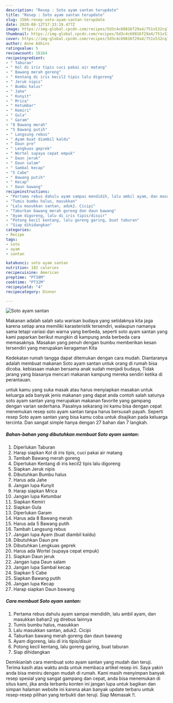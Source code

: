 ```yaml
---
description: "Resep : Soto ayam santan terupdate"
title: "Resep : Soto ayam santan terupdate"
slug: 1566-resep-soto-ayam-santan-terupdate
date: 2020-08-12T17:33:19.477Z
image: https://img-global.cpcdn.com/recipes/5d3c4c69816f29a4/751x532cq70/soto-ayam-santan-foto-resep-utama.jpg
thumbnail: https://img-global.cpcdn.com/recipes/5d3c4c69816f29a4/751x532cq70/soto-ayam-santan-foto-resep-utama.jpg
cover: https://img-global.cpcdn.com/recipes/5d3c4c69816f29a4/751x532cq70/soto-ayam-santan-foto-resep-utama.jpg
author: Anne Adkins
ratingvalue: 5
reviewcount: 16164
recipeingredient:
- " Taburan"
- " Kol di iris tipis cuci pakai air matang"
- " Bawang merah goreng"
- " Kentang di iris kecil2 tipis lalu digoreng"
- " Jeruk nipis"
- " Bumbu halus"
- " Jahe"
- " Kunyit"
- " Mrica"
- " Ketumbar"
- " Kemiri"
- " Gula"
- " Garam"
- "8 Bawang merah"
- "5 Bawang putih"
- " Langsung rebus"
- " Ayam buat diambil kaldu"
- " Daun pre"
- " Lengkuas geprek"
- " Wortel supaya cepat empuk"
- " Daun jeruk"
- " Daun salam"
- " Sambal kecap"
- "5 Cabe"
- " Bawang putih"
- " Kecap"
- " Daun bawang"
recipeinstructions:
- "Pertama rebus dahulu ayam sampai mendidih, lalu ambil ayam, dan masukkan bahan2 yg direbus lainnya"
- "Tumis bumbu halus, masukkan"
- "Lalu masukkan santan, aduk2. Cicipi"
- "Taburkan bawang merah goreng dan daun bawang"
- "Ayam digoreng, lalu di iris tipis/disuir"
- "Potong kecil kentang, lalu goreng garing, buat taburan"
- "Siap dihidangkan"
categories:
- Recipe
tags:
- soto
- ayam
- santan

katakunci: soto ayam santan 
nutrition: 182 calories
recipecuisine: American
preptime: "PT38M"
cooktime: "PT32M"
recipeyield: "4"
recipecategory: Dinner

---
```



![Soto ayam santan](https://img-global.cpcdn.com/recipes/5d3c4c69816f29a4/751x532cq70/soto-ayam-santan-foto-resep-utama.jpg)

Makanan adalah salah satu warisan budaya yang setidaknya kita jaga karena setiap area memiliki karasteristik tersendiri, walaupun namanya sama tetapi variasi dan warna yang berbeda, seperti soto ayam santan yang kami paparkan berikut mungkin di kampung anda berbeda cara memasaknya. Masakan yang penuh dengan bumbu memberikan kesan tersendiri yang merupakan keragaman Kita

Kedekatan rumah tangga dapat ditemukan dengan cara mudah. Diantaranya adalah membuat makanan Soto ayam santan untuk orang di rumah bisa dicoba. kebiasaan makan bersama anak sudah menjadi budaya, Tidak jarang yang biasanya mencari makanan kampung mereka sendiri ketika di perantauan.



untuk kamu yang suka masak atau harus menyiapkan masakan untuk keluarga ada banyak jenis makanan yang dapat anda contoh salah satunya soto ayam santan yang merupakan makanan favorite yang gampang dengan varian sederhana. Pasalnya sekarang ini kamu bisa dengan cepat menemukan resep soto ayam santan tanpa harus bersusah payah.
Seperti resep Soto ayam santan yang bisa kamu coba untuk disajikan pada keluarga tercinta. Dan sangat simple hanya dengan 27 bahan dan 7 langkah.


<!--inarticleads1-->

##### Bahan-bahan yang dibutuhkan membuat Soto ayam santan:

1. Diperlukan  Taburan
1. Harap siapkan  Kol di iris tipis, cuci pakai air matang
1. Tambah  Bawang merah goreng
1. Diperlukan  Kentang di iris kecil2 tipis lalu digoreng
1. Siapkan  Jeruk nipis
1. Dibutuhkan  Bumbu halus
1. Harus ada  Jahe
1. Jangan lupa  Kunyit
1. Harap siapkan  Mrica
1. Jangan lupa  Ketumbar
1. Siapkan  Kemiri
1. Siapkan  Gula
1. Diperlukan  Garam
1. Harus ada 8 Bawang merah
1. Harus ada 5 Bawang putih
1. Tambah  Langsung rebus
1. Jangan lupa  Ayam (buat diambil kaldu)
1. Dibutuhkan  Daun pre
1. Dibutuhkan  Lengkuas geprek
1. Harus ada  Wortel (supaya cepat empuk)
1. Siapkan  Daun jeruk
1. Jangan lupa  Daun salam
1. Jangan lupa  Sambal kecap
1. Siapkan 5 Cabe
1. Siapkan  Bawang putih
1. Jangan lupa  Kecap
1. Harap siapkan  Daun bawang




<!--inarticleads2-->

##### Cara membuat  Soto ayam santan:

1. Pertama rebus dahulu ayam sampai mendidih, lalu ambil ayam, dan masukkan bahan2 yg direbus lainnya
1. Tumis bumbu halus, masukkan
1. Lalu masukkan santan, aduk2. Cicipi
1. Taburkan bawang merah goreng dan daun bawang
1. Ayam digoreng, lalu di iris tipis/disuir
1. Potong kecil kentang, lalu goreng garing, buat taburan
1. Siap dihidangkan




Demikianlah cara membuat soto ayam santan yang mudah dan teruji. Terima kasih atas waktu anda untuk membaca artikel resep ini. Saya yakin anda bisa meniru dengan mudah di rumah. Kami masih menyimpan banyak resep spesial yang sangat gampang dan cepat, anda bisa menemukan di situs kami, jika anda terbantu konten ini jangan lupa untuk bagikan dan simpan halaman website ini karena akan banyak update terbaru untuk resep-resep pilihan yang terbukti dan teruji. Siap Memasak !!. 
